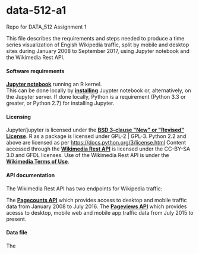 # data-512-a1
Repo for DATA_512 Assignment 1

This file describes the requirements and steps needed to produce a time series visualization of Engish Wikipedia traffic, split by mobile and desktop sites during January 2008 to September 2017, using Jupyter notebook and the Wikimedia Rest API. 


#### Software requirements 

__[Jupyter notebook](http://jupyter.org/about.html)__ running an R kernel.  
This can be done locally by __[installing](http://jupyter.org/install.html)__ Juypter notebook or, alternatively, on the Jupyter server. 
If done locally, Python is a requirement (Python 3.3 or greater, or Python 2.7) for installing Jupyter. 


#### Licensing 

Jupyter/jupyter is licensed under the __[BSD 3-clause "New" or "Revised" License](https://github.com/jupyter/jupyter/blob/master/LICENSE)__. 
R as a package is licensed under GPL-2 | GPL-3. 
Python 2.2 and above are licensed as per https://docs.python.org/3/license.html
Content accessed through the __[Wikimedia Rest API](https://en.wikipedia.org/api/rest_v1/)__ is licensed under the CC-BY-SA 3.0 and GFDL licenses. 
Use of the Wikimedia Rest API is under the __[Wikimedia Terms of Use](https://wikimediafoundation.org/wiki/Terms_of_Use/en)__.


#### API documentation

The Wikimedia Rest API has two endpoints for Wikipedia traffic:  

The __[Pagecounts API](https://wikitech.wikimedia.org/wiki/Analytics/AQS/Legacy_Pagecounts)__ which provides access to desktop and mobile traffic data from January 2008 to July 2016. 
The __[Pageviews API](https://wikitech.wikimedia.org/wiki/Analytics/AQS/Pageviews)__ which provides acesss to desktop, mobile web and mobile app traffic data from July 2015 to present. 


#### Data file 

The 


